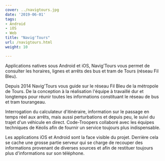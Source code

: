 ```yaml
---
cover: ../navigtours.jpg
date: '2019-06-01'
tags:
- Android
- iOS
- Web
title: "Navig'Tours"
url: /navigtours.html
weight: 10

---
```


Applications natives sous Android et iOS, Navig’Tours vous permet de consulter les horaires, lignes et arrêts des bus et tram de Tours (réseau Fil Bleu).
<!--more-->

Depuis 2014 Navig'Tours vous guide sur le réseau Fil Bleu de la métropole de Tours.
De la conception à la réalisation l'équipe à travaillé dur et longtemps pour réunir toutes les informations constituant le réseau de bus et tram tourangeau.

Interrogation du calculateur d'itinéraire, information sur le passage en temps réel aux arrêts, mais aussi perturbations et depuis peu, le suivi du trajet d'un véhicule en direct. Code-Troopers collaboré avec les équipes techniques de Kéolis afin de fournir un service toujours plus indispensable.

Les applications iOS et Android sont la face visible du projet. Derrière cela se cache une grosse partie serveur qui se charge de recouper des informations provenant de diverses sources et afin de restituer toujours plus d'informations sur son téléphone.
